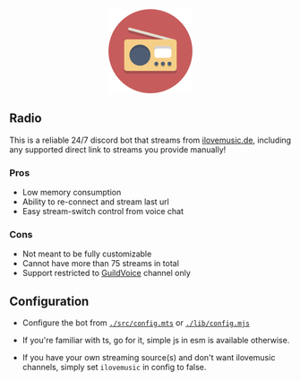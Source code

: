 <div align="center">
  <img width="150px" src="./avatar.png"/>
</div>

## Radio

This is a reliable 24/7 discord bot that streams from [ilovemusic.de](https://ilovemusic.de/streams/), including any supported direct link to streams you provide manually!

### Pros

- Low memory consumption
- Ability to re-connect and stream last url
- Easy stream-switch control from voice chat

### Cons

- Not meant to be fully customizable
- Cannot have more than 75 streams in total
- Support restricted to [GuildVoice](https://discord.js.org/docs/packages/discord.js/main/VoiceChannel:Class) channel only</li>

## Configuration

- Configure the bot from [`./src/config.mts`](./src/config.mts) or [`./lib/config.mjs`](./lib/config.mjs)

- If you're familiar with ts, go for it, simple js in esm is available otherwise.

- If you have your own streaming source(s) and don't want ilovemusic channels, simply set `ilovemusic` in config to false.
